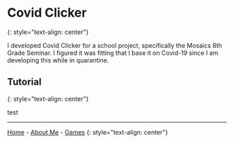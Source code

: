 # Covid Clicker
{: style="text-align: center"}

I developed Covid Clicker for a school project, specifically the Mosaics 8th Grade Seminar. I figured it was fitting that I base it on Covid-19 since I am developing this while in quarantine.

## Tutorial
{: style="text-align: center"}

test

---

[Home](https://keththemeifwa.github.io) - [About Me](aboutme) - [Games](games)
{: style="text-align: center"}
